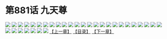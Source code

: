 # 第881话 九天尊
![](https://mhpic.xiaomingtaiji.net/comic/D/斗破苍穹/第881话F0_304252/1.jpg-zymk.middle.webp)
![](https://mhpic.xiaomingtaiji.net/comic/D/斗破苍穹/第881话F0_304252/2.jpg-zymk.middle.webp)
![](https://mhpic.xiaomingtaiji.net/comic/D/斗破苍穹/第881话F0_304252/3.jpg-zymk.middle.webp)
![](https://mhpic.xiaomingtaiji.net/comic/D/斗破苍穹/第881话F0_304252/4.jpg-zymk.middle.webp)
![](https://mhpic.xiaomingtaiji.net/comic/D/斗破苍穹/第881话F0_304252/5.jpg-zymk.middle.webp)
![](https://mhpic.xiaomingtaiji.net/comic/D/斗破苍穹/第881话F0_304252/6.jpg-zymk.middle.webp)
![](https://mhpic.xiaomingtaiji.net/comic/D/斗破苍穹/第881话F0_304252/7.jpg-zymk.middle.webp)
![](https://mhpic.xiaomingtaiji.net/comic/D/斗破苍穹/第881话F0_304252/8.jpg-zymk.middle.webp)
![](https://mhpic.xiaomingtaiji.net/comic/D/斗破苍穹/第881话F0_304252/9.jpg-zymk.middle.webp)
![](https://mhpic.xiaomingtaiji.net/comic/D/斗破苍穹/第881话F0_304252/10.jpg-zymk.middle.webp)
![](https://mhpic.xiaomingtaiji.net/comic/D/斗破苍穹/第881话F0_304252/11.jpg-zymk.middle.webp)
![](https://mhpic.xiaomingtaiji.net/comic/D/斗破苍穹/第881话F0_304252/12.jpg-zymk.middle.webp)
![](https://mhpic.xiaomingtaiji.net/comic/D/斗破苍穹/第881话F0_304252/13.jpg-zymk.middle.webp)
![](https://mhpic.xiaomingtaiji.net/comic/D/斗破苍穹/第881话F0_304252/14.jpg-zymk.middle.webp)
![](https://mhpic.xiaomingtaiji.net/comic/D/斗破苍穹/第881话F0_304252/15.jpg-zymk.middle.webp)
![](https://mhpic.xiaomingtaiji.net/comic/D/斗破苍穹/第881话F0_304252/16.jpg-zymk.middle.webp)
![](https://mhpic.xiaomingtaiji.net/comic/D/斗破苍穹/第881话F0_304252/17.jpg-zymk.middle.webp)
![](https://mhpic.xiaomingtaiji.net/comic/D/斗破苍穹/第881话F0_304252/18.jpg-zymk.middle.webp)
![](https://mhpic.xiaomingtaiji.net/comic/D/斗破苍穹/第881话F0_304252/19.jpg-zymk.middle.webp)
![](https://mhpic.xiaomingtaiji.net/comic/D/斗破苍穹/第881话F0_304252/20.jpg-zymk.middle.webp)
![](https://mhpic.xiaomingtaiji.net/comic/D/斗破苍穹/第881话F0_304252/21.jpg-zymk.middle.webp)
![](https://mhpic.xiaomingtaiji.net/comic/D/斗破苍穹/第881话F0_304252/22.jpg-zymk.middle.webp)
![](https://mhpic.xiaomingtaiji.net/comic/D/斗破苍穹/第881话F0_304252/23.jpg-zymk.middle.webp)
![](https://mhpic.xiaomingtaiji.net/comic/D/斗破苍穹/第881话F0_304252/24.jpg-zymk.middle.webp)
![](https://mhpic.xiaomingtaiji.net/comic/D/斗破苍穹/第881话F0_304252/25.jpg-zymk.middle.webp)
![](https://mhpic.xiaomingtaiji.net/comic/D/斗破苍穹/第881话F0_304252/26.jpg-zymk.middle.webp)
![](https://mhpic.xiaomingtaiji.net/comic/D/斗破苍穹/第881话F0_304252/27.jpg-zymk.middle.webp)
![](https://mhpic.xiaomingtaiji.net/comic/D/斗破苍穹/第881话F0_304252/28.jpg-zymk.middle.webp)
![](https://mhpic.xiaomingtaiji.net/comic/D/斗破苍穹/第881话F0_304252/29.jpg-zymk.middle.webp)
![](https://mhpic.xiaomingtaiji.net/comic/D/斗破苍穹/第881话F0_304252/30.jpg-zymk.middle.webp)
![](https://mhpic.xiaomingtaiji.net/comic/D/斗破苍穹/第881话F0_304252/31.jpg-zymk.middle.webp)
![](https://mhpic.xiaomingtaiji.net/comic/D/斗破苍穹/第881话F0_304252/32.jpg-zymk.middle.webp)
[【上一章】](./884.md)
[【目录】](./READMD.md)
[【下一章】](./886.md)
